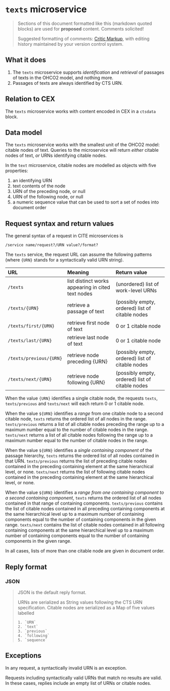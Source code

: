 # `texts` microservice

>Sections of this document formatted like this (markdown quoted blocks) are used for **proposed** content.  Comments solicited!
>
> Suggested formatting of comments:  [Critic Markup](http://criticmarkup.com/), with editing history maintained by your version control system.



## What it does

1. The `texts` microservice supports *identification* and *retrieval* of passages of texts in the OHCO2 model, and nothing more.
2. Passages of texts are always identified by CTS URN.



## Relation to CEX

The `texts` microservice works with content encoded in CEX in a `ctsdata` block.


## Data model

The `texts` microservice works with the smallest unit of the OHCO2 model: citable nodes of text.  Queries to the microservice will return *either* citable nodes of text, *or* URNs identifying citable nodes.

In the `text` microservice, citable nodes are modelled as objects with five properties:

1. an identifying URN
2. text contents of the node
3. URN of the preceding node, or null
4. URN of the following node, or null
5. a numeric sequence value that can be used to sort a set of nodes into document order

## Request syntax and return values

The general syntax of a request in CITE microservices is

    /service name/request?/URN value?/format?

The `texts` service, the request URL can assume the following patterns (where `{URN}` stands for a syntactically valid URN string).

| URL                     | Meaning                                           | Return value                                    |
|:------------------------|:--------------------------------------------------|:------------------------------------------------|
| `/texts`                | list distinct works appearing in cited text nodes | (unordered) list of work-level URNs             |
| `/texts/{URN}`          | retrieve a passage of text                        | (possibly empty, ordered) list of citable nodes |
| `/texts/first/{URN}`    | retrieve first node of text                       | 0 or 1 citable node                             |
| `/texts/last/{URN}`     | retrieve last node of text                        | 0 or 1 citable node                             |
| `/texts/previous/{URN}` | retrieve node preceding {URN}                     | (possibly empty, ordered) list of citable nodes                             |
| `/texts/next/{URN}`     | retrieve node following {URN}                     | (possibly empty, ordered) list of citable nodes                                |


When the value `{URN}` identifies a single citable node, the requests `texts`, `texts/previous` and `texts/next` will each return 0 or 1 citable node.

When the value `${URN}` identifies a *range* from one citable node to a second citable node, `texts` returns the ordered list of all nodes in the range.  `texts/previous` returns a list of all citable nodes preceding the range up to a maximum number equal to the number of citable nodes in the range.  `texts/next` returns a list of all citable nodes following the range up to a maximum number equal to the number of citable nodes in the range.

When the value `${URN}` identifies a *single containing component* of the passage hierarchy,  `texts` returns the ordered list of all nodes contained in that URN.  `texts/previous` returns the list of preceding citable nodes contained in the preceding containing element at the same hierarchical level, or none. `texts/next` returns the list of following citable nodes contained in the preceding containing element at the same hierarchical level, or none.

When the value `${URN}` identifies a *range from one containing component to a second containing component*, `texts` returns the ordered list of all nodes contained in that range of containing components.   `texts/previous` contains the list of citable nodes contained in all preceding containing components at the same hierarchical level up to a maximum number of containing components equal to the number of containing components in the given range. `texts/next` contains the list of citable nodes contained in all following containing components at the same hierarchical level up to a maximum number of containing components equal to the number of containing components in the given range.

In all cases, lists of more than one citable node are given in document order.



## Reply format


### JSON

> JSON is the default reply format.
>
> URNs are serialized as String values following the CTS URN specification.
> Citable nodes are serialized as a Map of five values labelled
>
>     1. `URN`
>     2. `text`
>     3. `previous`
>     4. `following`
>     5. `sequence`

## Exceptions

In any request, a syntactically invalid URN is an exception.

Requests including syntactically valid URNs that match no results are valid. In these cases, replies include an empty list of URNs or citable nodes.
